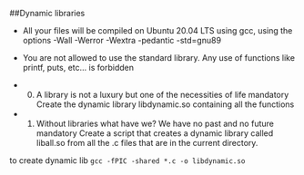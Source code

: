 ##Dynamic libraries

- All your files will be compiled on Ubuntu 20.04 LTS using gcc, using the options -Wall -Werror -Wextra -pedantic -std=gnu89

- You are not allowed to use the standard library. Any use of functions like printf, puts, etc… is forbidden

- 0. A library is not a luxury but one of the necessities of life mandatory Create the dynamic library libdynamic.so containing all the functions

- 1. Without libraries what have we? We have no past and no future mandatory Create a script that creates a dynamic library called liball.so from all the .c files that are in the current directory.

to create dynamic lib
`gcc -fPIC -shared *.c -o libdynamic.so`
